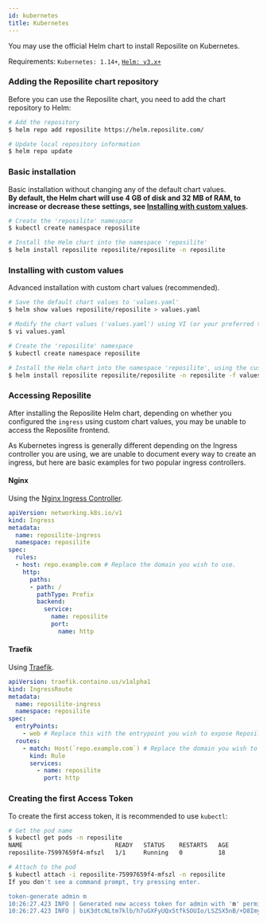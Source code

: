 ```yaml
---
id: kubernetes
title: Kubernetes
---
```


You may use the official Helm chart to install Reposilite on Kubernetes.

Requirements: `Kubernetes: 1.14+`, [`Helm: v3.x+`](https://helm.sh/docs/intro/install/)

### Adding the Reposilite chart repository
Before you can use the Reposilite chart, you need to add the chart repository to Helm:
```bash
# Add the repository
$ helm repo add reposilite https://helm.reposilite.com/

# Update local repository information
$ helm repo update
```

### Basic installation
Basic installation without changing any of the default chart values.  
**By default, the Helm chart will use 4 GB of disk and 32 MB of RAM, to increase or decrease these settings, see [Installing with custom values](#installing-with-custom-values).**

```bash
# Create the 'reposilite' namespace
$ kubectl create namespace reposilite

# Install the Helm chart into the namespace 'reposilite'
$ helm install reposilite reposilite/reposilite -n reposilite
```

### Installing with custom values
Advanced installation with custom chart values (recommended).
```bash
# Save the default chart values to 'values.yaml'
$ helm show values reposilite/reposilite > values.yaml

# Modify the chart values ('values.yaml') using VI (or your preferred text editor)
$ vi values.yaml

# Create the 'reposilite' namespace
$ kubectl create namespace reposilite

# Install the Helm chart into the namespace 'reposilite', using the custom values
$ helm install reposilite reposilite/reposilite -n reposilite -f values.yaml
```

### Accessing Reposilite
After installing the Reposilite Helm chart, depending on whether you configured the `ingress` using
custom chart values, you may be unable to access the Reposilite frontend.

As Kubernetes ingress is generally different depending on the Ingress controller you are using, we are
unable to document every way to create an ingress, but here are basic examples for two popular ingress controllers.

#### Nginx
Using the [Nginx Ingress Controller](https://github.com/kubernetes/ingress-nginx).
```yaml
apiVersion: networking.k8s.io/v1
kind: Ingress
metadata:
  name: reposilite-ingress
  namespace: reposilite
spec:
  rules:
  - host: repo.example.com # Replace the domain you wish to use.
    http:
      paths:
      - path: /
        pathType: Prefix
        backend:
          service:
            name: reposilite
            port:
              name: http
```

#### Traefik
Using [Traefik](https://traefik.io/traefik/).
```yaml
apiVersion: traefik.containo.us/v1alpha1
kind: IngressRoute
metadata:
  name: reposilite-ingress
  namespace: reposilite
spec:
  entryPoints:
    - web # Replace this with the entrypoint you wish to expose Reposilite on.
  routes:
    - match: Host(`repo.example.com`) # Replace the domain you wish to use.
      kind: Rule
      services:
        - name: reposilite
          port: http
```

### Creating the first Access Token
To create the first access token, it is recommended to use `kubectl`:
```bash
# Get the pod name
$ kubectl get pods -n reposilite
NAME                          READY   STATUS    RESTARTS   AGE
reposilite-75997659f4-mfszl   1/1     Running   0          18

# Attach to the pod
$ kubectl attach -i reposilite-75997659f4-mfszl -n reposilite
If you don't see a command prompt, try pressing enter.

token-generate admin m
10:26:27.423 INFO | Generated new access token for admin with 'm' permissions. Secret:
10:26:27.423 INFO | biK3dtcNLtm7klb/h7uGXFyUQxStfkSOUIo/LSZSX5nB/+D8ImyXj6LaJ9vZrDIZ
```
